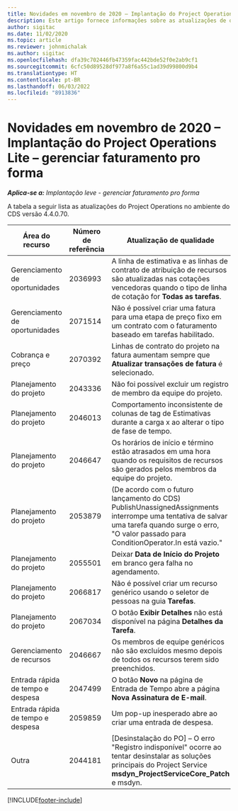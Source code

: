 ```yaml
---
title: Novidades em novembro de 2020 – Implantação do Project Operations Lite – gerenciar faturamento pro forma
description: Este artigo fornece informações sobre as atualizações de qualidade disponíveis na versão de novembro de 2020 da implantação lite do Project Operations - gerenciar faturamento pro forma.
author: sigitac
ms.date: 11/02/2020
ms.topic: article
ms.reviewer: johnmichalak
ms.author: sigitac
ms.openlocfilehash: dfa39c702446fb47359fac442bde52f0e2ab9cf1
ms.sourcegitcommit: 6cfc50d89528df977a8f6a55c1ad39d99800d9b4
ms.translationtype: HT
ms.contentlocale: pt-BR
ms.lasthandoff: 06/03/2022
ms.locfileid: "8913836"
---
```

# <a name="whats-new-november-2020---project-operations-lite-deployment---deal-to-proforma-invoicing"></a>Novidades em novembro de 2020 – Implantação do Project Operations Lite – gerenciar faturamento pro forma

_**Aplica-se a:** Implantação leve - gerenciar faturamento pro forma_

A tabela a seguir lista as atualizações do Project Operations no ambiente do CDS versão 4.4.0.70.

| Área do recurso                 | Número de referência | Atualização de qualidade                                                                                                                                                                    |
|------------------------------|------------------|-----------------------------------------------------------------------------------------------------------------------------------------------------------------------------------|
|   Gerenciamento de oportunidades       | 2036993          | A linha de estimativa e as linhas de contrato de atribuição de recursos são atualizadas nas cotações vencedoras quando o tipo de linha de cotação for **Todas as tarefas**.                                                 |
|   Gerenciamento de oportunidades       | 2071514          | Não é possível criar uma fatura para uma etapa de preço fixo em um contrato com o faturamento baseado em tarefas habilitado.                                                                          |
| Cobrança e preço          | 2070392          | Linhas de contrato do projeto na fatura aumentam sempre que **Atualizar transações de fatura** é selecionado.                                                                       |
| Planejamento do projeto             | 2043336          | Não foi possível excluir um registro de membro da equipe do projeto.                                                                                                                                    |
| Planejamento do projeto             | 2046013          | Comportamento inconsistente de colunas de tag de Estimativas durante a carga x ao alterar o tipo de fase de tempo.                                                                                   |
| Planejamento do projeto             | 2046647          | Os horários de início e término estão atrasados em uma hora quando os requisitos de recursos são gerados pelos membros da equipe do projeto.                                                                      |
| Planejamento do projeto             | 2053879          | (De acordo com o futuro lançamento do CDS) PublishUnassignedAssignments interrompe uma tentativa de salvar uma tarefa quando surge o erro, "O valor passado para ConditionOperator.In está vazio." |
| Planejamento do projeto             | 2055501          | Deixar **Data de Início do Projeto** em branco gera falha no agendamento.                                                                                                      |
| Planejamento do projeto             | 2066817          | Não é possível criar um recurso genérico usando o seletor de pessoas na guia **Tarefas**.                                                                                               |
| Planejamento do projeto             | 2067034          | O botão **Exibir Detalhes** não está disponível na página **Detalhes da Tarefa**.                                                                                                         |
| Gerenciamento de recursos          | 2046667          | Os membros de equipe genéricos não são excluídos mesmo depois de todos os recursos terem sido preenchidos.                                                                                                     |
| Entrada rápida de tempo e despesa | 2047499          | O botão **Novo** na página de Entrada de Tempo abre a página **Nova Assinatura de E-mail**.                                                                                               |
| Entrada rápida de tempo e despesa | 2059859          | Um pop-up inesperado abre ao criar uma entrada de despesa.                                                                                                                         |
| Outra                        | 2044181          | [Desinstalação do PO] – O erro "Registro indisponível" ocorre ao tentar desinstalar as soluções principais do Project Service **msdyn_ProjectServiceCore_Patch** e msdyn.        |


[!INCLUDE[footer-include](../../includes/footer-banner.md)]